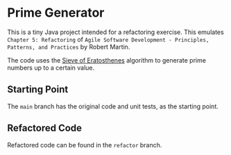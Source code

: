# Prime Generator

This is a tiny Java project intended for a refactoring exercise. This emulates ``Chapter 5: Refactoring`` of ``Agile Software Development - Principles, Patterns, and Practices`` by Robert Martin.

The code uses the [Sieve of Eratosthenes](https://en.wikipedia.org/wiki/Sieve_of_Eratosthenes) algorithm to generate prime numbers up to a certain value.

## Starting Point

The ``main`` branch has the original code and unit tests, as the starting point.

## Refactored Code

Refactored code can be found in the ``refactor`` branch.